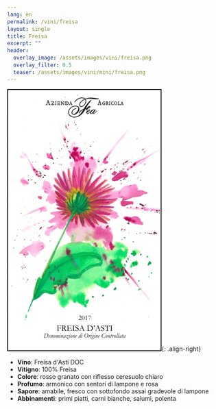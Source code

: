 ```yaml
---
lang: en 
permalink: /vini/freisa
layout: single
title: Freisa
excerpt: "" 
header:
  overlay_image: /assets/images/vini/freisa.png
  overlay_filter: 0.5
  teaser: /assets/images/vini/mini/freisa.png
---
```

![Freisa](/assets/images/vini/freisa.png){: .align-right}

- **Vino**: Freisa d'Asti DOC
- **Vitigno**: 100% Freisa
- **Colore**: rosso granato con riflesso ceresuolo chiaro 
- **Profumo**: armonico con sentori di lampone e rosa
- **Sapore**: amabile, fresco con sottofondo assai gradevole di lampone
- **Abbinamenti**: primi piatti, carni bianche, salumi, polenta
